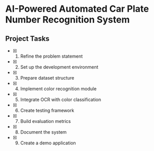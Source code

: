 # AI-Powered Automated Car Plate Number Recognition System

## Project Tasks
- [x] 1. Refine the problem statement
- [x] 2. Set up the development environment
- [x] 3. Prepare dataset structure
- [x] 4. Implement color recognition module
- [x] 5. Integrate OCR with color classification
- [x] 6. Create testing framework
- [x] 7. Build evaluation metrics
- [x] 8. Document the system
- [x] 9. Create a demo application